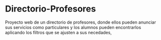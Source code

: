 # Directorio-Profesores
Proyecto web de un directorio de profesores, donde ellos pueden anunciar sus servicios como particulares y los alumnos pueden encontrarlos aplicando los filtros que se ajusten a sus necedades, 
